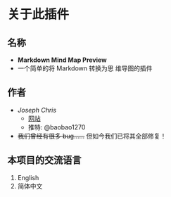 # 关于此插件
## 名称
 - **Markdown Mind Map Preview**
 - 一个简单的将 Markdown 转换为思
  维导图的插件
## 作者
 - *Joseph Chris*
   - [网站](https://josephcz.xyz/)
   - 推特: @baobao1270
 - ~~我们曾经有很多 bug……~~
     但如今我们已将其全部修复！
## 本项目的交流语言
   1. English
   2. 简体中文
